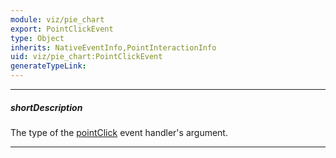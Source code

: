 ```yaml
---
module: viz/pie_chart
export: PointClickEvent
type: Object
inherits: NativeEventInfo,PointInteractionInfo
uid: viz/pie_chart:PointClickEvent
generateTypeLink: 
---
```

---
##### shortDescription
The type of the [pointClick]({basewidgetpath}/Events/#pointClick) event handler's argument.

---
<!-- Description goes here -->